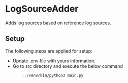 # LogSourceAdder
Adds log sources based on reference log sources.
## Setup
The following steps are applied for setup:
* Update .env file with yours information.
* Go to src directory and execute the below command
    ```
        ../venv/bin/python3 main.py
    ```